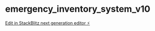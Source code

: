 # emergency_inventory_system_v10

[Edit in StackBlitz next generation editor ⚡️](https://stackblitz.com/~/github.com/micEngineer/emergency_inventory_system_v10)